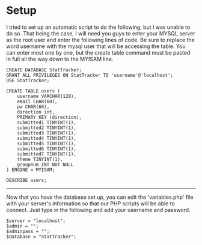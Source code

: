 # Setup
I tried to set up an automatic script to do the following, but I was unable to do so.
That being the case, I will need you guys to enter your MYSQL server as the root user and enter the following lines of code. Be sure to replace the word username with the mysql user that will be accessing the table.
You can enter most one by one, but the create table command must be pasted in full all the way down to the MYISAM line.

```
CREATE DATABASE StatTracker;
GRANT ALL PRIVILEGES ON StatTracker TO 'username'@'localhost';
USE StatTracker;

CREATE TABLE users (
    username VARCHAR(128),
    email CHAR(60),
    pw CHAR(60),
    direction int,
    PRIMARY KEY (direction),
    submitted1 TINYINT(1),
    submitted2 TINYINT(1),
    submitted3 TINYINT(1),
    submitted4 TINYINT(1),
    submitted5 TINYINT(1),
    submitted6 TINYINT(1),
    submitted7 TINYINT(1),
    theme TINYINT(1),
    groupnum INT NOT NULL
) ENGINE = MYISAM;

DESCRIBE users;
```
---
Now that you have the database set up, you can edit the 'variables.php' file with your server's information so that our PHP scripts will be able to connect.
Just type in the following and add your username and password.
```
$server = "localhost";
$admin = "";
$adminpass = "";
$database = "StatTracker";
```

